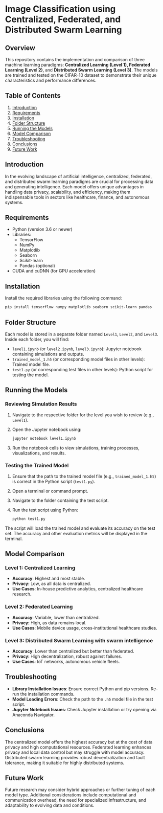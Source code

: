 # Image Classification using Centralized, Federated, and Distributed Swarm Learning

## Overview

This repository contains the implementation and comparison of three machine learning paradigms: **Centralized Learning (Level 1), Federated Learning (Level 2)**, and **Distributed Swarm Learning (Level 3)**. The models are trained and tested on the CIFAR-10 dataset to demonstrate their unique characteristics and performance differences.

## Table of Contents

1. [Introduction](#introduction)
2. [Requirements](#requirements)
3. [Installation](#installation)
4. [Folder Structure](#folder-structure)
5. [Running the Models](#running-the-models)
6. [Model Comparison](#model-comparison)
7. [Troubleshooting](#troubleshooting)
8. [Conclusions](#conclusions)
9. [Future Work](#future-work)

## Introduction

In the evolving landscape of artificial intelligence, centralized, federated, and distributed swarm learning paradigms are crucial for processing data and generating intelligence. Each model offers unique advantages in handling data privacy, scalability, and efficiency, making them indispensable tools in sectors like healthcare, finance, and autonomous systems.

## Requirements

- Python (version 3.6 or newer)
- Libraries:
  - TensorFlow
  - NumPy
  - Matplotlib
  - Seaborn
  - Scikit-learn
  - Pandas (optional)
- CUDA and cuDNN (for GPU acceleration)

## Installation

Install the required libraries using the following command:

```bash
pip install tensorflow numpy matplotlib seaborn scikit-learn pandas
```

## Folder Structure

Each model is stored in a separate folder named `Level1`, `Level2`, and `Level3`. Inside each folder, you will find:

- `level1.ipynb` (or `level2.ipynb`, `level3.ipynb`): Jupyter notebook containing simulations and outputs.
- `trained_model_1.h5` (or corresponding model files in other levels): Trained model file.
- `test1.py` (or corresponding test files in other levels): Python script for testing the model.

## Running the Models

### Reviewing Simulation Results

1. Navigate to the respective folder for the level you wish to review (e.g., `Level1`).
2. Open the Jupyter notebook using:

    ```bash
    jupyter notebook level1.ipynb
    ```

3. Run the notebook cells to view simulations, training processes, visualizations, and results.

### Testing the Trained Model

1. Ensure that the path to the trained model file (e.g., `trained_model_1.h5`) is correct in the Python script (`test1.py`).
2. Open a terminal or command prompt.
3. Navigate to the folder containing the test script.
4. Run the test script using Python:

    ```bash
    python test1.py
    ```

The script will load the trained model and evaluate its accuracy on the test set. The accuracy and other evaluation metrics will be displayed in the terminal.

## Model Comparison

### Level 1: Centralized Learning

- **Accuracy**: Highest and most stable.
- **Privacy**: Low, as all data is centralized.
- **Use Cases**: In-house predictive analytics, centralized healthcare research.

### Level 2: Federated Learning

- **Accuracy**: Variable, lower than centralized.
- **Privacy**: High, as data remains local.
- **Use Cases**: Mobile device usage, cross-institutional healthcare studies.

### Level 3: Distributed Swarm Learning with swarm intelligence

- **Accuracy**: Lower than centralized but better than federated.
- **Privacy**: High decentralization, robust against failures.
- **Use Cases**: IoT networks, autonomous vehicle fleets.

## Troubleshooting

- **Library Installation Issues**: Ensure correct Python and pip versions. Re-run the installation commands.
- **Model Loading Errors**: Check the path to the `.h5` model file in the test script.
- **Jupyter Notebook Issues**: Check Jupyter installation or try opening via Anaconda Navigator.

## Conclusions

The centralized model offers the highest accuracy but at the cost of data privacy and high computational resources. Federated learning enhances privacy and local data control but may struggle with model accuracy. Distributed swarm learning provides robust decentralization and fault tolerance, making it suitable for highly distributed systems.

## Future Work

Future research may consider hybrid approaches or further tuning of each model type. Additional considerations include computational and communication overhead, the need for specialized infrastructure, and adaptability to evolving data and conditions.
